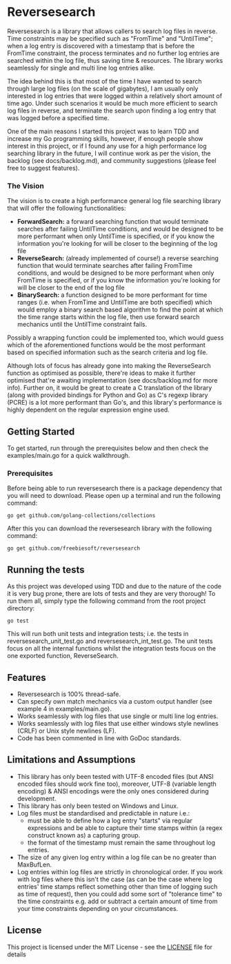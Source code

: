# Reversesearch

Reversesearch is a library that allows callers to search log files in reverse. Time constraints may be specified such as "FromTime" and "UntilTime"; when a log entry is discovered with a timestamp that is before the FromTime constraint, the process terminates and no further log entries are searched within the log file, thus saving time & resources. The library works seamlessly for single and multi line log entries alike.

The idea behind this is that most of the time I have wanted to search through large log files (on the scale of gigabytes), I am usually only interested in log entries that were logged within a relatively short amount of time ago. Under such scenarios it would be much more efficient to search log files in reverse, and terminate the search upon finding a log entry that was logged before a specified time.

One of the main reasons I started this project was to learn TDD and increase my Go programming skills, however, if enough people show interest in this project, or if I found any use for a high performance log searching library in the future, I will continue work as per the vision, the backlog (see docs/backlog.md), and community suggestions (please feel free to suggest features).

### The Vision

The vision is to create a high performance general log file searching library that will offer the following functionalities:

- <b>ForwardSearch:</b> a forward searching function that would terminate searches after failing UntilTime conditions, and would be designed to be more performant when only UntilTime is specified, or if you know the information you're looking for will be closer to the beginning of the log file
- <b>ReverseSearch:</b> (already implemented of course!) a reverse searching function that would terminate searches after failing FromTime conditions, and would be designed to be more performant when only FromTime is specified, or if you know the information you're looking for will be closer to the end of the log file
- <b>BinarySearch:</b> a function designed to be more performant for time ranges (i.e. when FromTime and UntilTime are both specified) which would employ a binary search based algorithm to find the point at which the time range starts within the log file, then use forward search mechanics until the UntilTime constraint fails.

Possibly a wrapping function could be implemented too, which would guess which of the aforementioned functions would be the most performant based on specified information such as the search criteria and log file.

Although lots of focus has already gone into making the ReverseSearch function as optimised as possible, there're ideas to make it further optimised that're awaiting implementation (see docs/backlog.md for more info). Further on, it would be great to create a C translation of the library (along with provided bindings for Python and Go) as C's regexp library (PCRE) is a lot more performant than Go's, and this library's performance is highly dependent on the regular expression engine used.


## Getting Started

To get started, run through the prerequisites below and then check the examples/main.go for a quick walkthrough.

### Prerequisites

Before being able to run reversesearch there is a package dependency that you will need to download. Please open up a terminal and run the following command:

```
go get github.com/golang-collections/collections
```

After this you can download the reversesearch library with the following command:

```
go get github.com/freebiesoft/reversesearch
```

## Running the tests

As this project was developed using TDD and due to the nature of the code it is very bug prone, there are lots of tests and they are very thorough! To run them all, simply type the following command from the root project directory:

```
go test
```

This will run both unit tests and integration tests; i.e. the tests in reversesearch_unit_test.go and reversesearch_int_test.go. The unit tests focus on all the internal functions whilst the integration tests focus on the one exported function, ReverseSearch.

## Features

- Reversesearch is 100% thread-safe.
- Can specify own match mechanics via a custom output handler (see example 4 in examples/main.go).
- Works seamlessly with log files that use single or multi line log entries.
- Works seamlessly with log files that use either windows style newlines (CRLF) or Unix style newlines (LF).
- Code has been commented in line with GoDoc standards.

## Limitations and Assumptions

- This library has only been tested with UTF-8 encoded files (but ANSI encoded files should work fine too), moreover, UTF-8 (variable length encoding) & ANSI encodings were the only ones considered during development.
- This library has only been tested on Windows and Linux.
- Log files must be standardised and predictable in nature i.e.:
  - must be able to define how a log entry "starts" via regular expressions and be able to capture their time stamps within (a regex construct known as) a capturing group.
  - the format of the timestamp must remain the same throughout log entries.
- The size of any given log entry within a log file can be no greater than MaxBufLen.
- Log entries within log files are strictly in chronological order. If you work with log files where this isn't the case (as can be the case where log entries' time stamps reflect something other than time of logging such as time of request), then you could add some sort of "tolerance time" to the time constraints e.g. add or subtract a certain amount of time from your time constraints depending on your circumstances.

## License

This project is licensed under the MIT License - see the [LICENSE](LICENSE) file for details
